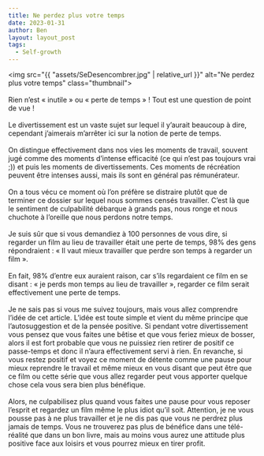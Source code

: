 ```yaml
---
title: Ne perdez plus votre temps
date: 2023-01-31
author: Ben
layout: layout_post
tags:
  - Self-growth
---
```


<img src="{{ "assets/SeDesencombrer.jpg" | relative_url }}" alt="Ne perdez plus votre temps" class="thumbnail">
<br><br>
Rien n’est « inutile » ou « perte de temps » ! Tout est une question de point de vue !
<br><br>
Le divertissement est un vaste sujet sur lequel il y’aurait beaucoup à dire, cependant j’aimerais m’arrêter ici sur la notion de perte de temps.
<br><br>
On distingue effectivement dans nos vies les moments de travail, souvent jugé comme des moments d’intense efficacité (ce qui n’est pas toujours vrai ;)) et puis les moments de divertissements. Ces moments de récréation peuvent être intenses aussi, mais ils sont en général pas rémunérateur.
<br><br>
On a tous vécu ce moment où l’on préfère se distraire plutôt que de terminer ce dossier sur lequel nous sommes censés travailler. C’est là que le sentiment de culpabilité débarque à grands pas, nous ronge et nous chuchote à l’oreille que nous perdons notre temps.
<br><br>
Je suis sûr que si vous demandiez à 100 personnes de vous dire, si regarder un film au lieu de travailler était une perte de temps, 98% des gens répondraient : « Il vaut mieux travailler que perdre son temps à regarder un film ».
<br><br>
En fait, 98% d’entre eux auraient raison, car s’ils regardaient ce film en se disant : « je perds mon temps au lieu de travailler », regarder ce film serait effectivement une perte de temps.
<br><br>
Je ne sais pas si vous me suivez toujours, mais vous allez comprendre l’idée de cet article. L’idée est toute simple et vient du même principe que l’autosuggestion et de la pensée positive. Si pendant votre divertissement vous pensez que vous faites une bêtise et que vous feriez mieux de bosser, alors il est fort probable que vous ne puissiez rien retirer de positif ce passe-temps et donc il n’aura effectivement servi à rien. En revanche, si vous restez positif et voyez ce moment de détente comme une pause pour mieux reprendre le travail et même mieux en vous disant que peut être que ce film ou cette série que vous allez regarder peut vous apporter quelque chose cela vous sera bien plus bénéfique.
<br><br>
Alors, ne culpabilisez plus quand vous faites une pause pour vous reposer l’esprit et regardez un film même le plus idiot qu’il soit.
Attention, je ne vous pousse pas à ne plus travailler et je ne dis pas que vous ne perdrez plus jamais de temps. Vous ne trouverez pas plus de bénéfice dans une télé-réalité que dans un bon livre, mais au moins vous aurez une attitude plus positive face aux loisirs et vous pourrez mieux en tirer profit.
<fin>